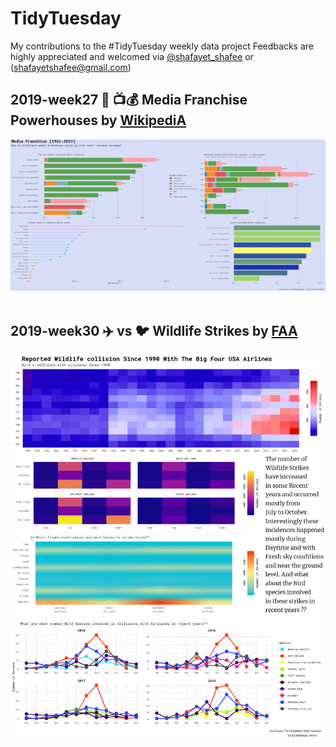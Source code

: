 # TidyTuesday
My contributions to the #TidyTuesday weekly data project
Feedbacks are highly appreciated and welcomed via [@shafayet_shafee](https://twitter.com/shafayet_shafee) or (shafayetshafee@gmail.com)

## 2019-week27 :movie_camera: :tv::moneybag: Media Franchise Powerhouses by [WikipediA](https://en.wikipedia.org/wiki/List_of_highest-grossing_media_franchises)
![](https://github.com/shafayetShafee/TidyTuesday/blob/readme_edit/Plots/Media-franchise.png)
![]()
## 2019-week30 :airplane: vs :bird: Wildlife Strikes by [FAA](https://wildlife.faa.gov/)
![](https://github.com/shafayetShafee/TidyTuesday/blob/master/Plots/wildlife_strikes-01.png)
